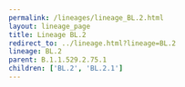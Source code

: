 ```yaml
---
permalink: /lineages/lineage_BL.2.html
layout: lineage_page
title: Lineage BL.2
redirect_to: ../lineage.html?lineage=BL.2
lineage: BL.2
parent: B.1.1.529.2.75.1
children: ['BL.2', 'BL.2.1']
---
```


